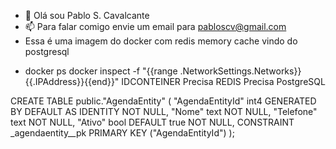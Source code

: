 - 👋 Olá sou Pablo S. Cavalcante
- 📫 Para falar comigo envie um email para pabloscv@gmail.com
- Essa é uma imagem do docker com redis memory cache vindo do postgresql

* docker ps
docker inspect -f "{{range .NetworkSettings.Networks}}{{.IPAddress}}{{end}}" IDCONTEINER
Precisa REDIS
Precisa PostgreSQL

CREATE TABLE public."AgendaEntity" (
	"AgendaEntityId" int4 GENERATED BY DEFAULT AS IDENTITY NOT NULL,
	"Nome" text NOT NULL,
	"Telefone" text NOT NULL,
	"Ativo" bool DEFAULT true NOT NULL,
	CONSTRAINT _agendaentity__pk PRIMARY KEY ("AgendaEntityId")
);

<!---
pabloscv/pabloscv is a ✨ special ✨ repository because its `README.md` (this file) appears on your GitHub profile.
You can click the Preview link to take a look at your changes.
--->
